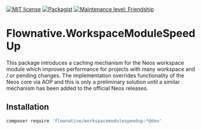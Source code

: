 [![MIT license](http://img.shields.io/badge/license-MIT-brightgreen.svg)](http://opensource.org/licenses/MIT)
[![Packagist](https://img.shields.io/packagist/v/flownative/workspacemodulespeedup.svg)](https://packagist.org/packages/flownative/workspacemodulespeedup)
[![Maintenance level: Friendship](https://img.shields.io/badge/maintenance-%E2%99%A1%E2%99%A1-ff69b4.svg)](https://www.flownative.com/en/products/open-source.html)

# Flownative.WorkspaceModuleSpeedUp

This package introduces a caching mechanism for the Neos workspace module which improves performance
for projects with many workspace and / or pending changes. The implementation overrides functionality
of the Neos core via AOP and this is only a preliminary solution until a similar mechanism has been
added to the official Neos releases.

## Installation

```bash
composer require 'flownative/workspacemodulespeedup:*@dev'
```
